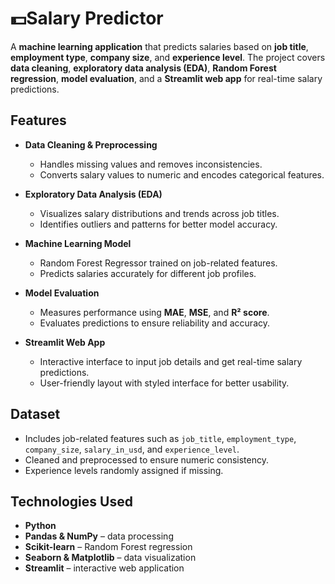 # 💵Salary Predictor

A **machine learning application** that predicts salaries based on **job title**, **employment type**, **company size**, and **experience level**. The project covers **data cleaning**, **exploratory data analysis (EDA)**, **Random Forest regression**, **model evaluation**, and a **Streamlit web app** for real-time salary predictions.

## Features

* **Data Cleaning & Preprocessing**

  * Handles missing values and removes inconsistencies.
  * Converts salary values to numeric and encodes categorical features.

* **Exploratory Data Analysis (EDA)**

  * Visualizes salary distributions and trends across job titles.
  * Identifies outliers and patterns for better model accuracy.

* **Machine Learning Model**

  * Random Forest Regressor trained on job-related features.
  * Predicts salaries accurately for different job profiles.

* **Model Evaluation**

  * Measures performance using **MAE**, **MSE**, and **R² score**.
  * Evaluates predictions to ensure reliability and accuracy.

* **Streamlit Web App**

  * Interactive interface to input job details and get real-time salary predictions.
  * User-friendly layout with styled interface for better usability.

## Dataset

* Includes job-related features such as `job_title`, `employment_type`, `company_size`, `salary_in_usd`, and `experience_level`.
* Cleaned and preprocessed to ensure numeric consistency.
* Experience levels randomly assigned if missing.

## Technologies Used

* **Python**
* **Pandas & NumPy** – data processing
* **Scikit-learn** – Random Forest regression
* **Seaborn & Matplotlib** – data visualization
* **Streamlit** – interactive web application
